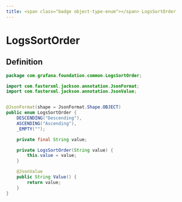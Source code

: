 ```yaml
---
title: <span class="badge object-type-enum"></span> LogsSortOrder
---
```

# <span class="badge object-type-enum"></span> LogsSortOrder

## Definition

```java
package com.grafana.foundation.common.LogsSortOrder;

import com.fasterxml.jackson.annotation.JsonFormat;
import com.fasterxml.jackson.annotation.JsonValue;


@JsonFormat(shape = JsonFormat.Shape.OBJECT)
public enum LogsSortOrder {
    DESCENDING("Descending"),
    ASCENDING("Ascending"),
    _EMPTY("");

    private final String value;

    private LogsSortOrder(String value) {
        this.value = value;
    }

    @JsonValue
    public String Value() {
        return value;
    }
}

```
